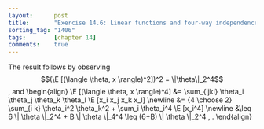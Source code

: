```yaml
---
layout:      post
title:       "Exercise 14.6: Linear functions and four-way independence"
sorting_tag: "1406"
tags:        [chapter 14]
comments:    true
---
```


The result follows by observing
$$(\E [(\langle \theta, x \rangle)^2])^2 = \|\theta\|_2^4$$, and
\begin{align}
  \E [(\langle \theta, x \rangle)^4]
  &=
  \sum\_{ijkl}
    \theta\_i \theta\_j \theta\_k \theta\_l
    \E [x\_i x\_j x\_k x\_l]
  \newline
  &=
  {4 \choose 2}
  \sum\_{i k} \theta\_i^2 \theta\_k^2
  +
  \sum\_i \theta\_i^4 \E [x\_i^4]
  \newline
  &\leq
  6 \\| \theta \\|\_2^4
  +
  B \\| \theta \\|\_4^4
  \leq
  (6+B) \\| \theta \\|\_2^4
  \, .
\end{align}
